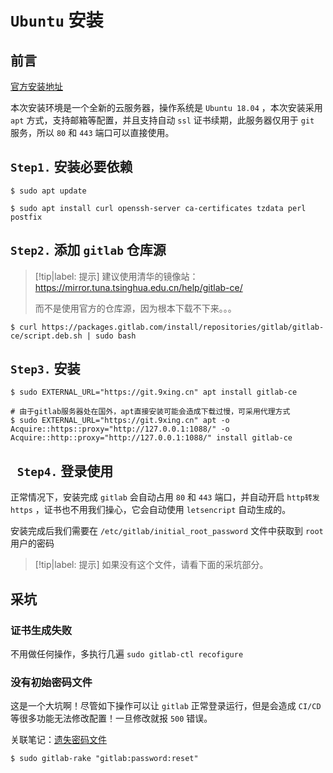 # `Ubuntu` 安装 

## 前言

[官方安装地址](https://about.gitlab.com/install/#ubuntu)

本次安装环境是一个全新的云服务器，操作系统是 `Ubuntu 18.04` ，本次安装采用 `apt` 方式，支持邮箱等配置，并且支持自动 `ssl` 证书续期，此服务器仅用于 `git` 服务，所以 `80` 和 `443` 端口可以直接使用。

## `Step1.` 安装必要依赖

```shell
$ sudo apt update

$ sudo apt install curl openssh-server ca-certificates tzdata perl postfix
```

## `Step2.` 添加 `gitlab` 仓库源

> [!tip|label: 提示]
> 建议使用清华的镜像站：https://mirror.tuna.tsinghua.edu.cn/help/gitlab-ce/
>
> 而不是使用官方的仓库源，因为根本下载不下来。。。

```shell
$ curl https://packages.gitlab.com/install/repositories/gitlab/gitlab-ce/script.deb.sh | sudo bash
```

## `Step3.` 安装

```shell
$ sudo EXTERNAL_URL="https://git.9xing.cn" apt install gitlab-ce

# 由于gitlab服务器处在国外，apt直接安装可能会造成下载过慢，可采用代理方式
$ sudo EXTERNAL_URL="https://git.9xing.cn" apt -o Acquire::https::proxy="http://127.0.0.1:1088/" -o Acquire::http::proxy="http://127.0.0.1:1088/" install gitlab-ce
```

## ` Step4.` 登录使用

正常情况下，安装完成 `gitlab` 会自动占用 `80` 和 `443` 端口，并自动开启 `http转发https` ，证书也不用我们操心，它会自动使用 `letsencript` 自动生成的。

安装完成后我们需要在 `/etc/gitlab/initial_root_password` 文件中获取到 `root` 用户的密码

> [!tip|label: 提示]
> 如果没有这个文件，请看下面的采坑部分。

## 采坑

### 证书生成失败

不用做任何操作，多执行几遍 `sudo gitlab-ctl recofigure`

### 没有初始密码文件

这是一个大坑啊！尽管如下操作可以让 `gitlab` 正常登录运行，但是会造成 `CI/CD` 等很多功能无法修改配置！一旦修改就报 `500` 错误。

关联笔记：[遗失密码文件](../填坑手册/遗失密码文件/README.md)

```shell
$ sudo gitlab-rake "gitlab:password:reset"
```
